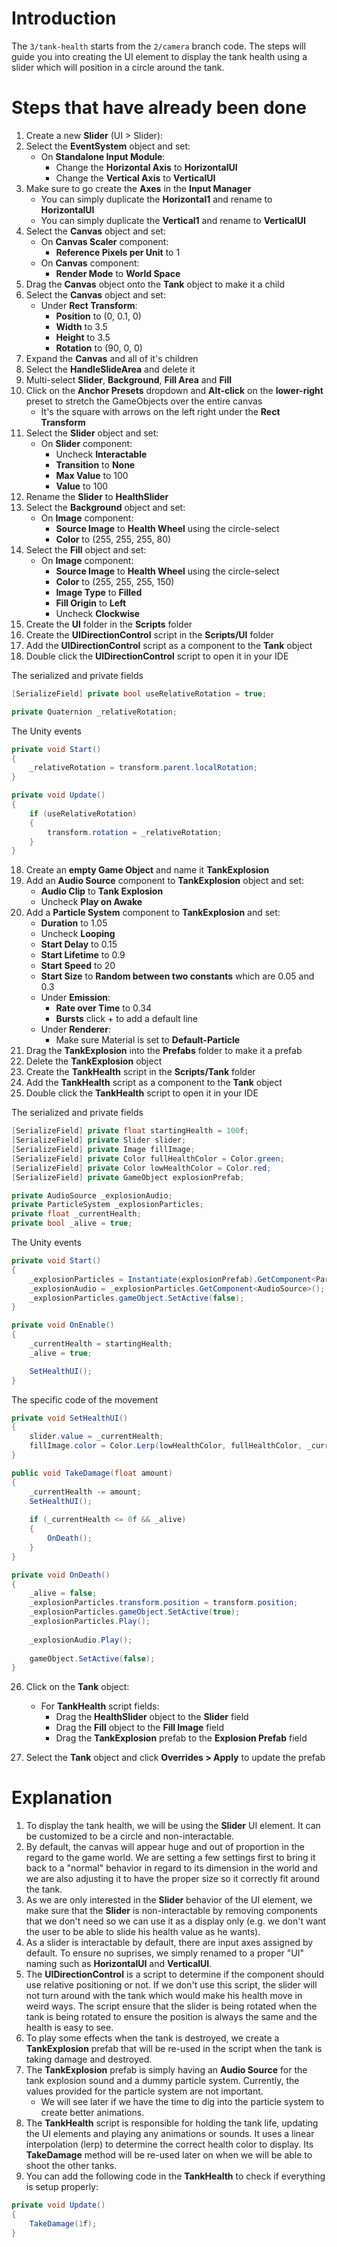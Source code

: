 # Introduction

The `3/tank-health` starts from the `2/camera` branch code. The steps will guide you into creating the UI element to display the tank health using a slider which will position in a circle around the tank.
# Steps that have already been done

1. Create a new **Slider** (UI > Slider):
2. Select the **EventSystem** object and set:
    * On **Standalone Input Module**:
        * Change the **Horizontal Axis** to **HorizontalUI**
        * Change the **Vertical Axis** to **VerticalUI**
3. Make sure to go create the **Axes** in the **Input Manager**
    * You can simply duplicate the **Horizontal1** and rename to **HorizontalUI**
    * You can simply duplicate the **Vertical1** and rename to **VerticalUI**
4. Select the **Canvas** object and set:
    * On **Canvas Scaler** component:
        * **Reference Pixels per Unit** to 1
    * On **Canvas** component:
        * **Render Mode** to **World Space**
5. Drag the **Canvas** object onto the **Tank** object to make it a child
6. Select the **Canvas** object and set:
    * Under **Rect Transform**:
        * **Position** to (0, 0.1, 0)
        * **Width** to 3.5
        * **Height** to 3.5
        * **Rotation** to (90, 0, 0)
7. Expand the **Canvas** and all of it's children
8. Select the **HandleSlideArea** and delete it
9. Multi-select **Slider**, **Background**, **Fill Area** and **Fill**
10. Click on the **Anchor Presets** dropdown and **Alt-click** on the **lower-right** preset to stretch the GameObjects over the entire canvas
    * It's the square with arrows on the left right under the **Rect Transform**
11. Select the **Slider** object and set:
    * On **Slider** component:
        * Uncheck **Interactable**
        * **Transition** to **None**
        * **Max Value** to 100
        * **Value** to 100
12. Rename the **Slider** to **HealthSlider**
13. Select the **Background** object and set:
    * On **Image** component:
        * **Source Image** to **Health Wheel** using the circle-select
        * **Color** to (255, 255, 255, 80)
14. Select the **Fill** object and set:
    * On **Image** component:
        * **Source Image** to **Health Wheel** using the circle-select
        * **Color** to (255, 255, 255, 150)
        * **Image Type** to **Filled**
        * **Fill Origin** to **Left**
        * Uncheck **Clockwise**
15. Create the **UI** folder in the **Scripts** folder
16. Create the **UIDirectionControl** script in the **Scripts/UI** folder
16. Add the **UIDirectionControl** script as a component to the **Tank** object
17. Double click the **UIDirectionControl** script to open it in your IDE

The serialized and private fields
```csharp
[SerializeField] private bool useRelativeRotation = true;

private Quaternion _relativeRotation;
```

The Unity events
```csharp
private void Start()
{
    _relativeRotation = transform.parent.localRotation;
}

private void Update()
{
    if (useRelativeRotation)
    {
        transform.rotation = _relativeRotation;
    }
}
```
18. Create an **empty Game Object** and name it **TankExplosion**
19. Add an **Audio Source** component to **TankExplosion** object and set:
    * **Audio Clip** to **Tank Explosion**
    * Uncheck **Play on Awake**
20. Add a **Particle System** component to **TankExplosion** and set:
    * **Duration** to 1.05
    * Uncheck **Looping**
    * **Start Delay** to 0.15
    * **Start Lifetime** to 0.9
    * **Start Speed** to 20
    * **Start Size** to **Random between two constants** which are 0.05 and 0.3
    * Under **Emission**:
        * **Rate over Time** to 0.34
        * **Bursts** click + to add a default line
    * Under **Renderer**:
        * Make sure Material is set to **Default-Particle**
21. Drag the **TankExplosion** into the **Prefabs** folder to make it a prefab
22. Delete the **TankExplosion** object
23. Create the **TankHealth** script in the **Scripts/Tank** folder
24. Add the **TankHealth** script as a component to the **Tank** object
25. Double click the **TankHealth** script to open it in your IDE

The serialized and private fields
```csharp
[SerializeField] private float startingHealth = 100f;
[SerializeField] private Slider slider;
[SerializeField] private Image fillImage;
[SerializeField] private Color fullHealthColor = Color.green;
[SerializeField] private Color lowHealthColor = Color.red;
[SerializeField] private GameObject explosionPrefab;

private AudioSource _explosionAudio;
private ParticleSystem _explosionParticles;
private float _currentHealth;
private bool _alive = true;
```

The Unity events
```csharp
private void Start()
{
    _explosionParticles = Instantiate(explosionPrefab).GetComponent<ParticleSystem>();
    _explosionAudio = _explosionParticles.GetComponent<AudioSource>();
    _explosionParticles.gameObject.SetActive(false);
}

private void OnEnable()
{
    _currentHealth = startingHealth;
    _alive = true;

    SetHealthUI();
}
```
The specific code of the movement
```csharp
private void SetHealthUI()
{
    slider.value = _currentHealth;
    fillImage.color = Color.Lerp(lowHealthColor, fullHealthColor, _currentHealth / startingHealth);
}

public void TakeDamage(float amount)
{
    _currentHealth -= amount;
    SetHealthUI();
    
    if (_currentHealth <= 0f && _alive)
    {
        OnDeath();
    }
}

private void OnDeath()
{
    _alive = false;
    _explosionParticles.transform.position = transform.position;
    _explosionParticles.gameObject.SetActive(true);
    _explosionParticles.Play();
    
    _explosionAudio.Play();
    
    gameObject.SetActive(false);
}
```

26. Click on the **Tank** object:
    * For **TankHealth** script fields:
        * Drag the **HealthSlider** object to the **Slider** field
        * Drag the **Fill** object to the **Fill Image** field
        * Drag the **TankExplosion** prefab to the **Explosion Prefab** field

27. Select the **Tank** object and click **Overrides > Apply** to update the prefab
# Explanation

1. To display the tank health, we will be using the **Slider** UI element. It can be customized to be a circle and non-interactable. 
2. By default, the canvas will appear huge and out of proportion in the regard to the game world. We are setting a few settings first to bring it back to a "normal" behavior in regard to its dimension in the world and we are also adjusting it to have the proper size so it correctly fit around the tank.
3. As we are only interested in the **Slider** behavior of the UI element, we make sure that the **Slider** is non-interactable by removing components that we don't need so we can use it as a display only (e.g. we don't want the user to be able to slide his health value as he wants).
4. As a slider is interactable by default, there are input axes assigned by default. To ensure no suprises, we simply renamed to a proper "UI" naming such as **HorizontalUI** and **VerticalUI**.
5. The **UIDirectionControl** is a script to determine if the component should use relative positioning or not. If we don't use this script, the slider will not turn around with the tank which would make his health move in weird ways. The script ensure that the slider is being rotated when the tank is being rotated to ensure the position is always the same and the health is easy to see.
6. To play some effects when the tank is destroyed, we create a **TankExplosion** prefab that will be re-used in the script when the tank is taking damage and destroyed. 
7. The **TankExplosion** prefab is simply having an **Audio Source** for the tank explosion sound and a dummy particle system. Currently, the values provided for the particle system are not important. 
    * We will see later if we have the time to dig into the particle system to create better animations.
8. The **TankHealth** script is responsible for holding the tank life, updating the UI elements and playing any animations or sounds. It uses a linear interpolation (lerp) to determine the correct health color to display. Its **TakeDamage** method will be re-used later on when we will be able to shoot the other tanks.
9. You can add the following code in the **TankHealth** to check if everything is setup properly:
```csharp
private void Update()
{
    TakeDamage(1f);
}
```